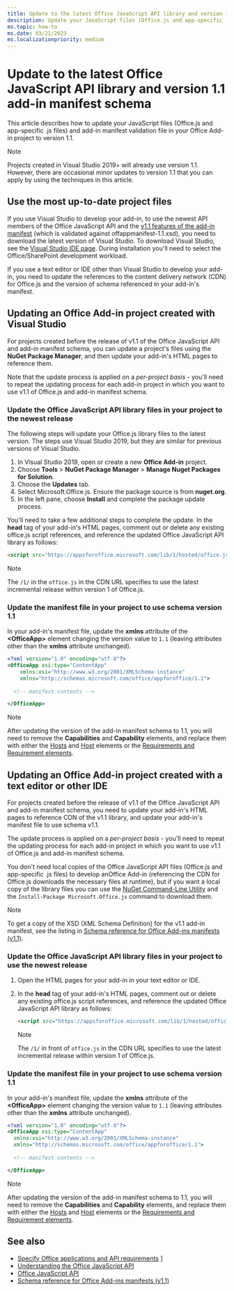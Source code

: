 ```yaml
---
title: Update to the latest Office JavaScript API library and version 1.1 add-in manifest schema
description: Update your JavaScript files (Office.js and app-specific .js files) and add-in manifest validation file in your Office Add-in project to version 1.1.
ms.topic: how-to
ms.date: 03/21/2023
ms.localizationpriority: medium
---
```


# Update to the latest Office JavaScript API library and version 1.1 add-in manifest schema

This article describes how to update your JavaScript files (Office.js and app-specific .js files) and add-in manifest validation file in your Office Add-in project to version 1.1.

> [!NOTE]
> Projects created in Visual Studio 2019+ will already use version 1.1. However, there are occasional minor updates to version 1.1 that you can apply by using the techniques in this article.

## Use the most up-to-date project files

If you use Visual Studio to develop your add-in, to use the newest API members of the Office JavaScript API and the [v1.1 features of the add-in manifest](../develop/add-in-manifests.md) (which is validated against offappmanifest-1.1.xsd), you need to download the latest version of Visual Studio. To download Visual Studio, see the [Visual Studio IDE page](https://visualstudio.microsoft.com/vs/). During installation you'll need to select the Office/SharePoint development workload.

If you use a text editor or IDE other than Visual Studio to develop your add-in, you need to update the references to the content delivery network (CDN) for Office.js and the version of schema referenced in your add-in's manifest.

## Updating an Office Add-in project created with Visual Studio

For projects created before the release of v1.1 of the Office JavaScript API and add-in manifest schema, you can update a project's files using the **NuGet Package Manager**, and then update your add-in's HTML pages to reference them.

Note that the update process is applied on a  _per-project basis_ - you'll need to repeat the updating process for each add-in project in which you want to use v1.1 of Office.js and add-in manifest schema.

### Update the Office JavaScript API library files in your project to the newest release

The following steps will update your Office.js library files to the latest version. The steps use Visual Studio 2019, but they are similar for previous versions of Visual Studio.

1. In Visual Studio 2019, open or create a new **Office Add-in** project.
2. Choose **Tools** > **NuGet Package Manager** > **Manage Nuget Packages for Solution**.
3. Choose the **Updates** tab.
4. Select Microsoft.Office.js. Ensure the package source is from **nuget.org**.
5. In the left pane, choose **Install** and complete the package update process.

You'll need to take a few additional steps to complete the update. In the **head** tag of your add-in's HTML pages, comment out or delete any existing office.js script references, and reference the updated Office JavaScript API library as follows:

  ```html
  <script src="https://appsforoffice.microsoft.com/lib/1/hosted/office.js" type="text/javascript"></script>
  ```

   > [!NOTE]
   > The `/1/` in the `office.js` in the CDN URL specifies to use the latest incremental release within version 1 of Office.js.

### Update the manifest file in your project to use schema version 1.1

In your add-in's manifest file, update the **xmlns** attribute of the **\<OfficeApp\>** element changing the version value to `1.1` (leaving attributes other than the **xmlns** attribute unchanged).

```xml
<?xml version="1.0" encoding="utf-8"?>
<OfficeApp xsi:type="ContentApp"
    xmlns:xsi="http://www.w3.org/2001/XMLSchema-instance"
    xmlns="http://schemas.microsoft.com/office/appforoffice/1.1">
  
  <!-- manifest contents -->

</OfficeApp>
```

> [!NOTE]
> After updating the version of the add-in manifest schema to 1.1, you will need to remove the **Capabilities** and **Capability** elements, and replace them with either the [Hosts](/javascript/api/manifest/hosts) and [Host](/javascript/api/manifest/host) elements or the [Requirements and Requirement elements](specify-office-hosts-and-api-requirements.md).

## Updating an Office Add-in project created with a text editor or other IDE

For projects created before the release of v1.1 of the Office JavaScript API and add-in manifest schema, you need to update your add-in's HTML pages to reference CDN of the v1.1 library, and update your add-in's manifest file to use schema v1.1.

The update process is applied on a  _per-project basis_ - you'll need to repeat the updating process for each add-in project in which you want to use v1.1 of Office.js and add-in manifest schema.

You don't need local copies of the Office JavaScript API files (Office.js and app-specific .js files) to develop anOffice Add-in (referencing the CDN for Office.js downloads the necessary files at runtime), but if you want a local copy of the library files you can use the [NuGet Command-Line Utility](https://docs.nuget.org/consume/installing-nuget) and the `Install-Package Microsoft.Office.js` command to download them.

> [!NOTE]
> To get a copy of the XSD (XML Schema Definition) for the v1.1 add-in manifest, see the listing in [Schema reference for Office Add-ins manifests (v1.1)](../develop/add-in-manifests.md).

### Update the Office JavaScript API library files in your project to use the newest release

1. Open the HTML pages for your add-in in your text editor or IDE.

2. In the **head** tag of your add-in's HTML pages, comment out or delete any existing office.js script references, and reference the updated Office JavaScript API library as follows:

    ```html
    <script src="https://appsforoffice.microsoft.com/lib/1/hosted/office.js" type="text/javascript"></script>
    ```

   > [!NOTE]
   > The `/1/` in front of `office.js` in the CDN URL specifies to use the latest incremental release within version 1 of Office.js.

### Update the manifest file in your project to use schema version 1.1

In your add-in's manifest file, update the **xmlns** attribute of the **\<OfficeApp\>** element changing the version value to `1.1` (leaving attributes other than the **xmlns** attribute unchanged).

```xml
<?xml version="1.0" encoding="utf-8"?>
<OfficeApp xsi:type="ContentApp"
  xmlns:xsi="http://www.w3.org/2001/XMLSchema-instance"
  xmlns="http://schemas.microsoft.com/office/appforoffice/1.1">
  
  <!-- manifest contents -->

</OfficeApp>
```

> [!NOTE]
> After updating the version of the add-in manifest schema to 1.1, you will need to remove the **Capabilities** and **Capability** elements, and replace them with either the [Hosts](/javascript/api/manifest/hosts) and [Host](/javascript/api/manifest/host) elements or the [Requirements and Requirement elements](specify-office-hosts-and-api-requirements.md).

## See also

- [Specify Office applications and API requirements](specify-office-hosts-and-api-requirements.md) ]
- [Understanding the Office JavaScript API](understanding-the-javascript-api-for-office.md)
- [Office JavaScript API](../reference/javascript-api-for-office.md)
- [Schema reference for Office Add-ins manifests (v1.1)](../develop/add-in-manifests.md)
